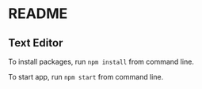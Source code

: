 README
======


Text Editor
-----------

To install packages, run `npm install` from command line.

To start app, run `npm start` from command line.